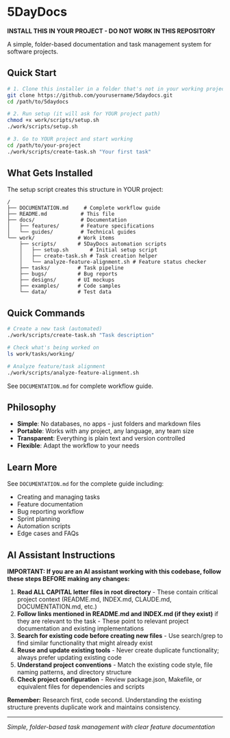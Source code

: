 # 5DayDocs

**INSTALL THIS IN YOUR PROJECT - DO NOT WORK IN THIS REPOSITORY**

A simple, folder-based documentation and task management system for software projects.

## Quick Start

```bash
# 1. Clone this installer in a folder that's not in your working project folder
git clone https://github.com/yourusername/5daydocs.git
cd /path/to/5daydocs

# 2. Run setup (it will ask for YOUR project path)
chmod +x work/scripts/setup.sh
./work/scripts/setup.sh

# 3. Go to YOUR project and start working
cd /path/to/your-project
./work/scripts/create-task.sh "Your first task"
```

## What Gets Installed

The setup script creates this structure in YOUR project:

```
/
├── DOCUMENTATION.md     # Complete workflow guide
├── README.md           # This file
├── docs/               # Documentation
│   ├── features/       # Feature specifications
│   └── guides/         # Technical guides
└── work/              # Work items
    ├── scripts/       # 5DayDocs automation scripts
    │   ├── setup.sh       # Initial setup script
    │   ├── create-task.sh # Task creation helper
    │   └── analyze-feature-alignment.sh # Feature status checker
    ├── tasks/         # Task pipeline
    ├── bugs/          # Bug reports
    ├── designs/       # UI mockups
    ├── examples/      # Code samples
    └── data/          # Test data
```

## Quick Commands

```bash
# Create a new task (automated)
./work/scripts/create-task.sh "Task description"

# Check what's being worked on
ls work/tasks/working/

# Analyze feature/task alignment
./work/scripts/analyze-feature-alignment.sh
```

See `DOCUMENTATION.md` for complete workflow guide.

## Philosophy

- **Simple**: No databases, no apps - just folders and markdown files
- **Portable**: Works with any project, any language, any team size
- **Transparent**: Everything is plain text and version controlled
- **Flexible**: Adapt the workflow to your needs

## Learn More

See `DOCUMENTATION.md` for the complete guide including:
- Creating and managing tasks
- Feature documentation
- Bug reporting workflow
- Sprint planning
- Automation scripts
- Edge cases and FAQs

## AI Assistant Instructions

**IMPORTANT: If you are an AI assistant working with this codebase, follow these steps BEFORE making any changes:**

1. **Read ALL CAPITAL letter files in root directory** - These contain critical project context (README.md, INDEX.md, CLAUDE.md, DOCUMENTATION.md, etc.)
2. **Follow links mentioned in README.md and INDEX.md (if they exist)** if they are relevant to the task - These point to relevant project documentation and existing implementations
3. **Search for existing code before creating new files** - Use search/grep to find similar functionality that might already exist
4. **Reuse and update existing tools** - Never create duplicate functionality; always prefer updating existing code
5. **Understand project conventions** - Match the existing code style, file naming patterns, and directory structure
6. **Check project configuration** - Review package.json, Makefile, or equivalent files for dependencies and scripts

**Remember:** Research first, code second. Understanding the existing structure prevents duplicate work and maintains consistency.

---
*Simple, folder-based task management with clear feature documentation*
